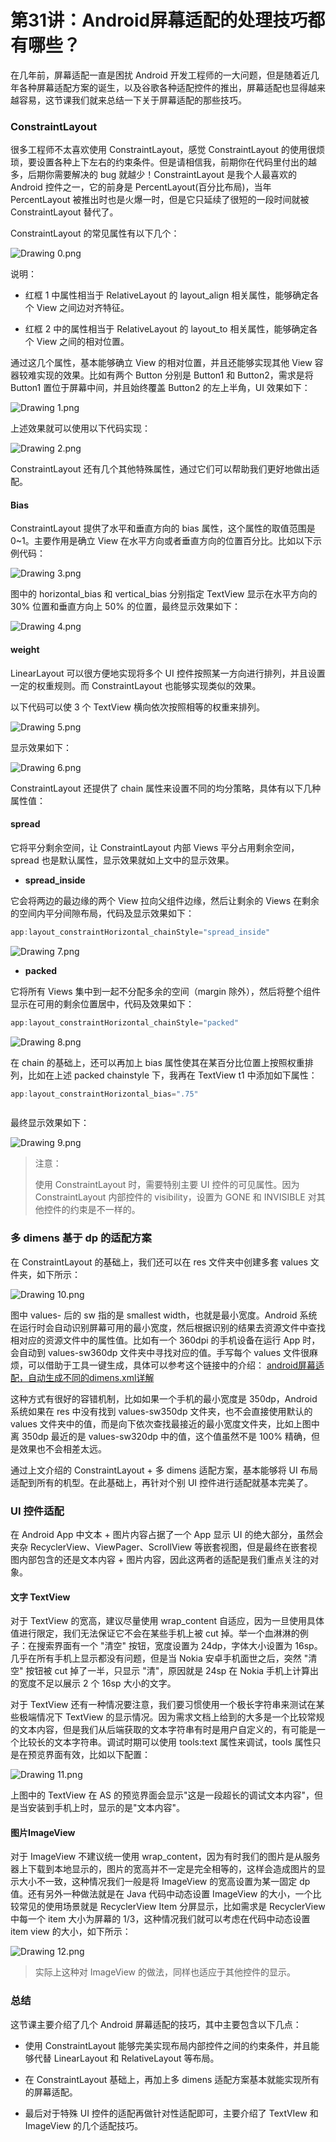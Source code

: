 # 第31讲：Android屏幕适配的处理技巧都有哪些？

在几年前，屏幕适配一直是困扰 Android 开发工程师的一大问题，但是随着近几年各种屏幕适配方案的诞生，以及谷歌各种适配控件的推出，屏幕适配也显得越来越容易，这节课我们就来总结一下关于屏幕适配的那些技巧。

### ConstraintLayout

很多工程师不太喜欢使用 ConstraintLayout，感觉 ConstraintLayout 的使用很烦琐，要设置各种上下左右的约束条件。但是请相信我，前期你在代码里付出的越多，后期你需要解决的 bug 就越少！ConstraintLayout 是我个人最喜欢的 Android 控件之一，它的前身是 PercentLayout(百分比布局)，当年 PercentLayout 被推出时也是火爆一时，但是它只延续了很短的一段时间就被 ConstraintLayout 替代了。

ConstraintLayout 的常见属性有以下几个：


<Image alt="Drawing 0.png" src="https://s0.lgstatic.com/i/image/M00/2E/14/CgqCHl8ER0-ANaZyAAHN9robYHc458.png"/> 


说明：

* 红框 1 中属性相当于 RelativeLayout 的 layout_align 相关属性，能够确定各个 View 之间边对齐特征。

* 红框 2 中的属性相当于 RelativeLayout 的 layout_to 相关属性，能够确定各个 View 之间的相对位置。

通过这几个属性，基本能够确立 View 的相对位置，并且还能够实现其他 View 容器较难实现的效果。比如有两个 Button 分别是 Button1 和 Button2，需求是将 Button1 置位于屏幕中间，并且始终覆盖 Button2 的左上半角，UI 效果如下：


<Image alt="Drawing 1.png" src="https://s0.lgstatic.com/i/image/M00/2E/14/CgqCHl8ER4iAJpF2AAAi8OaOm8k002.png"/> 


上述效果就可以使用以下代码实现：


<Image alt="Drawing 2.png" src="https://s0.lgstatic.com/i/image/M00/2E/09/Ciqc1F8ER5OAOgVWAAPSdoHNkXQ676.png"/> 


ConstraintLayout 还有几个其他特殊属性，通过它们可以帮助我们更好地做出适配。

#### Bias

ConstraintLayout 提供了水平和垂直方向的 bias 属性，这个属性的取值范围是 0\~1。主要作用是确立 View 在水平方向或者垂直方向的位置百分比。比如以下示例代码：


<Image alt="Drawing 3.png" src="https://s0.lgstatic.com/i/image/M00/2E/09/Ciqc1F8ER5uAMIRxAAJTD6eBEJE983.png"/> 


图中的 horizontal_bias 和 vertical_bias 分别指定 TextView 显示在水平方向的 30% 位置和垂直方向上 50% 的位置，最终显示效果如下：


<Image alt="Drawing 4.png" src="https://s0.lgstatic.com/i/image/M00/2E/14/CgqCHl8ER6SAWsnAAAAstbWlAxg123.png"/> 


#### weight

LinearLayout 可以很方便地实现将多个 UI 控件按照某一方向进行排列，并且设置一定的权重规则。而 ConstraintLayout 也能够实现类似的效果。

以下代码可以使 3 个 TextView 横向依次按照相等的权重来排列。


<Image alt="Drawing 5.png" src="https://s0.lgstatic.com/i/image/M00/2E/14/CgqCHl8ER66ACC_tAANXA1pJemc381.png"/> 


显示效果如下：


<Image alt="Drawing 6.png" src="https://s0.lgstatic.com/i/image/M00/2E/09/Ciqc1F8ER7WAaYnMAAAZnK_F_k8484.png"/> 


ConstraintLayout 还提供了 chain 属性来设置不同的均分策略，具体有以下几种属性值：

#### spread

它将平分剩余空间，让 ConstraintLayout 内部 Views 平分占用剩余空间，spread 也是默认属性，显示效果就如上文中的显示效果。

* **spread_inside**

它会将两边的最边缘的两个 View 拉向父组件边缘，然后让剩余的 Views 在剩余的空间内平分间隙布局，代码及显示效果如下：

```js
app:layout_constraintHorizontal_chainStyle="spread_inside" 
```


<Image alt="Drawing 7.png" src="https://s0.lgstatic.com/i/image/M00/2E/15/CgqCHl8ESC6Ab3mZAAAZ1OHWxzs982.png"/> 


* **packed**

它将所有 Views 集中到一起不分配多余的空间（margin 除外），然后将整个组件显示在可用的剩余位置居中，代码及效果如下：

```java
app:layout_constraintHorizontal_chainStyle="packed" 
```


<Image alt="Drawing 8.png" src="https://s0.lgstatic.com/i/image/M00/2E/09/Ciqc1F8ESEqADf1uAAAbkek1NMc770.png"/> 


在 chain 的基础上，还可以再加上 bias 属性使其在某百分比位置上按照权重排列，比如在上述 packed chainstyle 下，我再在 TextView t1 中添加如下属性：

```java
app:layout_constraintHorizontal_bias=".75" 
```

```

```

最终显示效果如下：


<Image alt="Drawing 9.png" src="https://s0.lgstatic.com/i/image/M00/2E/15/CgqCHl8ESFmAOi1lAAAZeKbtjXw455.png"/> 

> 注意：  
>
> 使用 ConstraintLayout 时，需要特别主要 UI 控件的可见属性。因为 ConstraintLayout 内部控件的 visibility，设置为 GONE 和 INVISIBLE 对其他控件的约束是不一样的。

### 多 dimens 基于 dp 的适配方案

在 ConstraintLayout 的基础上，我们还可以在 res 文件夹中创建多套 values 文件夹，如下所示：


<Image alt="Drawing 10.png" src="https://s0.lgstatic.com/i/image/M00/2E/15/CgqCHl8ESGiAKQJMAADlPulV000757.png"/> 


图中 values- 后的 sw 指的是 smallest width，也就是最小宽度。Android 系统在运行时会自动识别屏幕可用的最小宽度，然后根据识别的结果去资源文件中查找相对应的资源文件中的属性值。比如有一个 360dpi 的手机设备在运行 App 时，会自动到 values-sw360dp 文件夹中寻找对应的值。手写每个 values 文件很麻烦，可以借助于工具一键生成，具体可以参考这个链接中的介绍： [android屏幕适配，自动生成不同的dimens.xml详解](https://blog.csdn.net/wolfking0608/article/details/79610431)

这种方式有很好的容错机制，比如如果一个手机的最小宽度是 350dp，Android 系统如果在 res 中没有找到 values-sw350dp 文件夹，也不会直接使用默认的 values 文件夹中的值，而是向下依次查找最接近的最小宽度文件夹，比如上图中离 350dp 最近的是 values-sw320dp 中的值，这个值虽然不是 100% 精确，但是效果也不会相差太远。

通过上文介绍的 ConstraintLayout + 多 dimens 适配方案，基本能够将 UI 布局适配到所有的机型。在此基础上，再针对个别 UI 控件进行适配就基本完美了。

### UI 控件适配

在 Android App 中文本 + 图片内容占据了一个 App 显示 UI 的绝大部分，虽然会夹杂 RecyclerView、ViewPager、ScrollView 等嵌套视图，但是最终在嵌套视图内部包含的还是文本内容 + 图片内容，因此这两者的适配是我们重点关注的对象。

#### 文字 TextView

对于 TextView 的宽高，建议尽量使用 wrap_content 自适应，因为一旦使用具体值进行限定，我们无法保证它不会在某些手机上被 cut 掉。举一个血淋淋的例子：在搜索界面有一个 "清空" 按钮，宽度设置为 24dp，字体大小设置为 16sp。几乎在所有手机上显示都没有问题，但是当 Nokia 安卓手机面世之后，突然 "清空" 按钮被 cut 掉了一半，只显示 "清"，原因就是 24sp 在 Nokia 手机上计算出的宽度不足以展示 2 个 16sp 大小的文字。

对于 TextView 还有一种情况要注意，我们要习惯使用一个极长字符串来测试在某些极端情况下 TextView 的显示情况。因为需求文档上给到的大多是一个比较常规的文本内容，但是我们从后端获取的文本字符串有时是用户自定义的，有可能是一个比较长的文本字符串。调试时期可以使用 tools:text 属性来调试，tools 属性只是在预览界面有效，比如以下配置：


<Image alt="Drawing 11.png" src="https://s0.lgstatic.com/i/image/M00/2E/0A/Ciqc1F8ESHWASh-xAAB96AYyKEU294.png"/> 


上图中的 TextView 在 AS 的预览界面会显示"这是一段超长的调试文本内容"，但是当安装到手机上时，显示的是"文本内容"。

#### 图片ImageView

对于 ImageView 不建议统一使用 wrap_content，因为有时我们的图片是从服务器上下载到本地显示的，图片的宽高并不一定是完全相等的，这样会造成图片的显示大小不一致，这种情况我们一般是将 ImageView 的宽高设置为某一固定 dp 值。还有另外一种做法就是在 Java 代码中动态设置 ImageView 的大小，一个比较常见的使用场景就是 RecyclerView Item 分屏显示，比如需求是 RecyclerView 中每一个 item 大小为屏幕的 1/3，这种情况我们就可以考虑在代码中动态设置 item view 的大小，如下所示：


<Image alt="Drawing 12.png" src="https://s0.lgstatic.com/i/image/M00/2E/0A/Ciqc1F8ESH-AfEshAADopjF1-H4322.png"/> 

> 实际上这种对 ImageView 的做法，同样也适应于其他控件的显示。

### 总结

这节课主要介绍了几个 Android 屏幕适配的技巧，其中主要包含以下几点：

* 使用 ConstraintLayout 能够完美实现布局内部控件之间的约束条件，并且能够代替 LinearLayout 和 RelativeLayout 等布局。

* 在 ConstraintLayout 基础上，再加上多 dimens 适配方案基本就能实现所有的屏幕适配。

* 最后对于特殊 UI 控件的适配再做针对性适配即可，主要介绍了 TextVIew 和 ImageView 的几个适配技巧。


